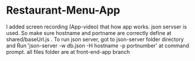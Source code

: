 # Restaurant-Menu-App

I added screen recording (App-video) that how app works. json servser is used. So make sure hostname and portname are correctly define at shared/baseUrl.js . 
To run json server, got to json-server folder directory and  Run 'json-server -w db.json -H hostname -p portnumber' at command prompt. 
all files folder are at front-end-app branch
